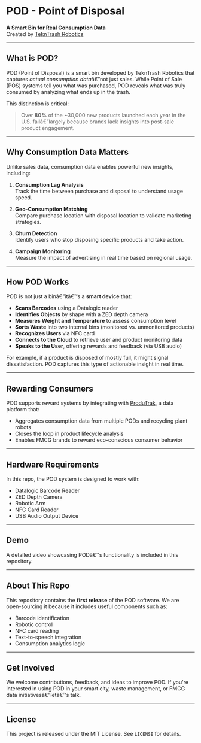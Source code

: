 # POD - Point of Disposal  
**A Smart Bin for Real Consumption Data**  
Created by [TeknTrash Robotics](https://www.tekntrash.com)

---

## What is POD?

POD (Point of Disposal) is a smart bin developed by TeknTrash Robotics that captures *actual consumption data*â€”not just sales. While Point of Sale (POS) systems tell you what was purchased, POD reveals what was truly consumed by analyzing what ends up in the trash.

This distinction is critical:  
> Over **80%** of the ~30,000 new products launched each year in the U.S. failâ€”largely because brands lack insights into post-sale product engagement.

---

## Why Consumption Data Matters

Unlike sales data, consumption data enables powerful new insights, including:

1. **Consumption Lag Analysis**  
   Track the time between purchase and disposal to understand usage speed.

2. **Geo-Consumption Matching**  
   Compare purchase location with disposal location to validate marketing strategies.

3. **Churn Detection**  
   Identify users who stop disposing specific products and take action.

4. **Campaign Monitoring**  
   Measure the impact of advertising in real time based on regional usage.

---

## How POD Works

POD is not just a binâ€”itâ€™s a **smart device** that:

- **Scans Barcodes** using a Datalogic reader  
- **Identifies Objects** by shape with a ZED depth camera  
- **Measures Weight and Temperature** to assess consumption level  
- **Sorts Waste** into two internal bins (monitored vs. unmonitored products)  
- **Recognizes Users** via NFC card  
- **Connects to the Cloud** to retrieve user and product monitoring data  
- **Speaks to the User**, offering rewards and feedback (via USB audio)

For example, if a product is disposed of mostly full, it might signal dissatisfaction. POD captures this type of actionable insight in real time.

---

## Rewarding Consumers

POD supports reward systems by integrating with [ProduTrak](https://www.produtrak.com), a data platform that:

- Aggregates consumption data from multiple PODs and recycling plant robots  
- Closes the loop in product lifecycle analysis  
- Enables FMCG brands to reward eco-conscious consumer behavior  

---

## Hardware Requirements

In this repo, the POD system is designed to work with:

- Datalogic Barcode Reader  
- ZED Depth Camera  
- Robotic Arm  
- NFC Card Reader  
- USB Audio Output Device  

---

## Demo

A detailed video showcasing PODâ€™s functionality is included in this repository.  

---

## About This Repo

This repository contains the **first release** of the POD software. We are open-sourcing it because it includes useful components such as:

- Barcode identification  
- Robotic control  
- NFC card reading  
- Text-to-speech integration  
- Consumption analytics logic  

---

## Get Involved

We welcome contributions, feedback, and ideas to improve POD. If you're interested in using POD in your smart city, waste management, or FMCG data initiativesâ€”letâ€™s talk.

---

## License

This project is released under the MIT License. See `LICENSE` for details.
